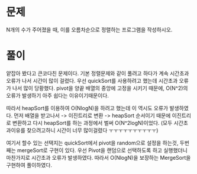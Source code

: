 # 문제
N개의 수가 주어졌을 때, 이를 오름차순으로 정렬하는 프로그램을 작성하시오.

# 풀이
얕잡아 봤다고 큰코다친 문제이다.
기본 정렬문제와 같이 풀려고 하다가 계속 시간초과오류가 나서 시간이 많이 걸렸다.
우선 quickSort를 사용하려고 했는데 시간초과 오류가 나서 많이 당황했다.
pivot을 양끝 배열의 중앙에 고정을 시키기 때문에, O(N^2)의 오류가 발생하기 아주 쉽다는 이유이기때문이다.

따라서 heapSort를 이용하여 O(NlogN)을 하려고 했는데 이 역시도 오류가 발생하였다.
먼저 배열을 받고나서 -> 이진트리로 변환 -> heapSort 순서이기 때문에
이진트리로 변환하고 다시 heapSort를 하는 과정에서 벌써 O(N^2logN)이었다.
(모두 시간초과이유를 찾으려고하니 시간이 너무 많이걸렸다 ㅜㅜㅜㅜㅜㅜㅜㅜㅜㅜ)

여기서 할수 있는 선택지는 quickSort에서 pivot을 random으로 설정을 하는것, 두번째는 mergeSort로 구현이 있다.
우선 Pivot을 랜덤으로 선택하도록 하고 실행했더니 마찬가지로 시간초과 오류가 발생하였다.
따라서 O(NlogN)을 보장하는 MergeSort을 구현하여 풀이하였다.
